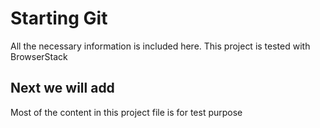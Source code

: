 # Starting Git 

All the necessary information is included here. 
This project is tested with BrowserStack
## Next we will add
Most of the content in this project file is for test purpose

